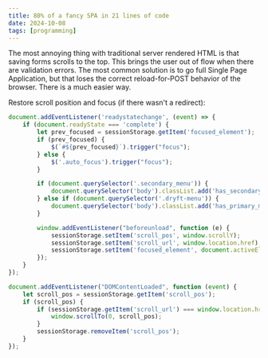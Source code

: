 ```yaml
---
title: 80% of a fancy SPA in 21 lines of code
date: 2024-10-08
tags: [programming]
---
```


The most annoying thing with traditional server rendered HTML is that saving forms scrolls to the top. This brings the user out of flow when there are validation errors. The most common solution is to go full Single Page Application, but that loses the correct reload-for-POST behavior of the browser. There is a much easier way. 

Restore scroll position and focus (if there wasn't a redirect):

```js
document.addEventListener('readystatechange', (event) => {
    if (document.readyState === 'complete') {
        let prev_focused = sessionStorage.getItem('focused_element');
        if (prev_focused) {
            $(`#${prev_focused}`).trigger("focus");
        } else {
            $('.auto_focus').trigger("focus");
        }

        if (document.querySelector('.secondary_menu')) {
            document.querySelector('body').classList.add('has_secondary_menu');
        } else if (document.querySelector('.dryft-menu')) {
            document.querySelector('body').classList.add('has_primary_menu');
        }

        window.addEventListener("beforeunload", function (e) {
            sessionStorage.setItem('scroll_pos', window.scrollY);
            sessionStorage.setItem('scroll_url', window.location.href);
            sessionStorage.setItem('focused_element', document.activeElement.id);
        });
    }
});

document.addEventListener("DOMContentLoaded", function (event) {
    let scroll_pos = sessionStorage.getItem('scroll_pos');
    if (scroll_pos) {
        if (sessionStorage.getItem('scroll_url') === window.location.href) {
            window.scrollTo(0, scroll_pos);
        }
        sessionStorage.removeItem('scroll_pos');
    }
});
```
